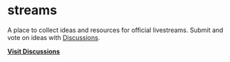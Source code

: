# streams

A place to collect ideas and resources for official livestreams. Submit and vote on ideas with [Discussions].

**[Visit Discussions][discussions]**

[discussions]: https://github.com/elementary/streams/discussions?discussions_q=sort%3Atop
